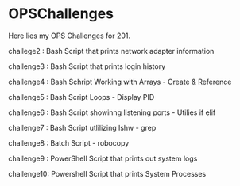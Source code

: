 # OPSChallenges

Here lies my OPS Challenges for 201. 

challege2 : Bash Script that prints network adapter information

challenge3 : Bash Script that prints login history

challenge4 : Bash Schript Working with Arrays - Create & Reference

challenge5 : Bash Script Loops - Display PID

challenge6 : Bash Script showinng listening ports - Utilies if elif

challenge7 : Bash Script utlilizing lshw - grep 

challenge8 : Batch Script - robocopy 

challenge9 : PowerShell Script that prints out system logs

challenge10: Powershell Script that prints System Processes
